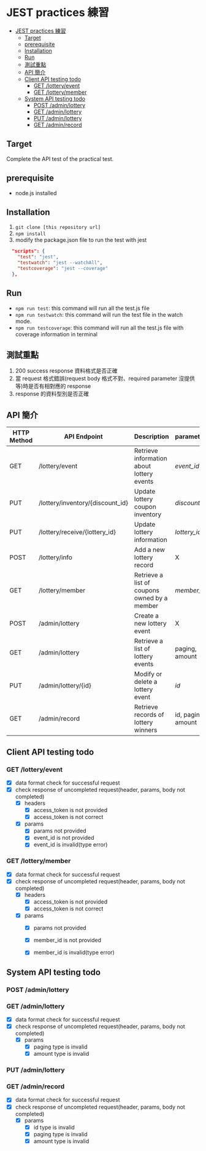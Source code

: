 # JEST practices 練習
- [JEST practices 練習](#jest-practices-練習)
  - [Target](#target)
  - [prerequisite](#prerequisite)
  - [Installation](#installation)
  - [Run](#run)
  - [測試重點](#測試重點)
  - [API 簡介](#api-簡介)
  - [Client API testing todo](#client-api-testing-todo)
    - [GET /lottery/event](#get-lotteryevent)
    - [GET /lottery/member](#get-lotterymember)
  - [System API testing todo](#system-api-testing-todo)
    - [POST /admin/lottery](#post-adminlottery)
    - [GET /admin/lottery](#get-adminlottery)
    - [PUT /admin/lottery](#put-adminlottery)
    - [GET /admin/record](#get-adminrecord)

## Target
Complete the API test of the practical test.

## prerequisite
- node.js installed

## Installation
1. `git clone [this repository url]`
2. `npm install`
3. modify the package.json file to run the test with jest
```json
  "scripts": {
    "test": "jest",
    "testwatch": "jest --watchAll",
    "testcoverage": "jest --coverage"
  },
```

## Run
- `npm run test`: this command will run all the test.js file
- `npm run testwatch`: this command will run the test file in the watch mode.
- `npm run testcoverage`: this command will run all the test.js file with coverage information in terminal

## 測試重點
1. 200 success response 資料格式是否正確
2. 當 request 格式錯誤(request body 格式不對、required parameter 沒提供等)時是否有相對應的 response
3. response 的資料型別是否正確

## API 簡介
| HTTP Method | API Endpoint                       | Description                                       | parameters
|-------------|------------------------------------|---------------------------------------------------| --------------------------------
| GET         | /lottery/event                     | Retrieve information about lottery events         | *event_id*
| PUT         | /lottery/inventory/{discount_id}   | Update lottery coupon inventory                   | *discount_id*
| PUT         | /lottery/receive/{lottery_id}      | Update lottery information                        | *lottery_id*
| POST        | /lottery/info                      | Add a new lottery record                          | X
| GET         | /lottery/member                    | Retrieve a list of coupons owned by a member      | *member_id*
| POST        | /admin/lottery                     | Create a new lottery event                        | X
| GET         | /admin/lottery                     | Retrieve a list of lottery events                 | paging, amount
| PUT         | /admin/lottery/{id}                | Modify or delete a lottery event                  | *id*
| GET         | /admin/record                      | Retrieve records of lottery winners               | id, paging, amount


## Client API testing todo

### GET /lottery/event
- [X] data format check for successful request
- [X] check response of uncompleted request(header, params, body not completed)
  - [X] headers
    - [X] access_token is not provided
    - [X] access_token is not correct
  - [X] params
    - [X] params not provided
    - [X] event_id is not provided
    - [X] event_id is invalid(type error)

### GET /lottery/member
- [X] data format check for successful request
- [X] check response of uncompleted request(header, params, body not completed)
  - [X] headers
    - [X] access_token is not provided
    - [X] access_token is not correct
  - [X] params
    - [X] params not provided
    - [X] member_id is not provided
    - [X] member_id is invalid(type error)


## System API testing todo

### POST /admin/lottery
### GET /admin/lottery
- [X] data format check for successful request
- [X] check response of uncompleted request(header, params, body not completed)
  - [X] params
    - [X] paging type is invalid
    - [X] amount type is invalid

### PUT /admin/lottery
### GET /admin/record
- [X] data format check for successful request
- [X] check response of uncompleted request(header, params, body not completed)
  - [X] params
    - [X] id type is invalid
    - [X] paging type is invalid
    - [X] amount type is invalid
